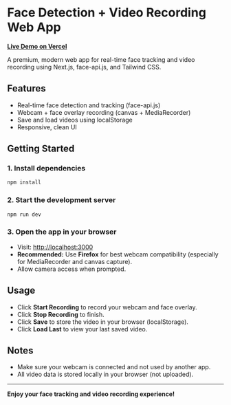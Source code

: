 # Face Detection + Video Recording Web App

**[Live Demo on Vercel](https://face-detection-ashy-eight.vercel.app/)**

A premium, modern web app for real-time face tracking and video recording using Next.js, face-api.js, and Tailwind CSS.

## Features
- Real-time face detection and tracking (face-api.js)
- Webcam + face overlay recording (canvas + MediaRecorder)
- Save and load videos using localStorage
- Responsive, clean UI

## Getting Started

### 1. Install dependencies
```sh
npm install
```

### 2. Start the development server
```sh
npm run dev
```

### 3. Open the app in your browser
- Visit: [http://localhost:3000](http://localhost:3000)
- **Recommended:** Use **Firefox** for best webcam compatibility (especially for MediaRecorder and canvas capture).
- Allow camera access when prompted.

## Usage
- Click **Start Recording** to record your webcam and face overlay.
- Click **Stop Recording** to finish.
- Click **Save** to store the video in your browser (localStorage).
- Click **Load Last** to view your last saved video.

## Notes
- Make sure your webcam is connected and not used by another app.
- All video data is stored locally in your browser (not uploaded).

---

**Enjoy your face tracking and video recording experience!**
